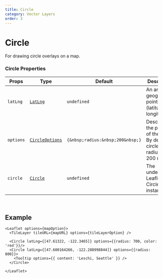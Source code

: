 ```yaml
---
title: Circle
category: Vector Layers
order: 3
---
```

<script>
  import CircleUsage from '/src/common/sample/circle/CircleUsage.svelte';
</script>

# Circle

For drawing circle overlays on a map.

### Circle Properties

<div class='doc-table-container'>

| Props | Type | Default | Description | Required |
| --- | --- | --- | --- | -- |
| `latLng` | [`LatLng`](https://leafletjs.com/reference.html#latlng) | `undefined` | An array of geographical points (latitude and longitude). | `true` | 
| `options` | [`CircleOptions`](https://leafletjs.com/reference.html#circle-option) | `{&nbsp;radius:&nbsp;200&nbsp;}` | Describes the property of the Circle. By default, circle has a radius of 200 meters.| `false` |
| `circle` | [`Circle`](https://leafletjs.com/reference.html#circle) | `undefined` | The underlying Leaflet Circle object instance. | `false` |

</div>
<br>

## Example

<div class='example'>
  <CircleUsage />

  ```svelte
  <Leaflet options={mapOption}>
    <TileLayer tileURL={mapURL} options={tileLayerOption} />
    
    <Circle latLng={[47.61322, -122.3465]} options={{radius: 700, color: 'red'}}/>
    <Circle latLng={[47.600164266, -122.288998844]} options={{radius: 800}}>
      <Tooltip options={{ content: 'Leschi, Seattle' }} />
    </Circle>

  </Leaflet>
  ```

</div>